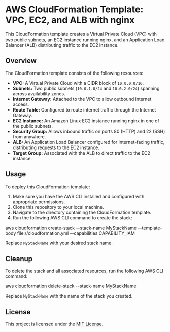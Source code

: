 # AWS CloudFormation Template: VPC, EC2, and ALB with nginx

This CloudFormation template creates a Virtual Private Cloud (VPC) with two public subnets, an EC2 instance running nginx, and an Application Load Balancer (ALB) distributing traffic to the EC2 instance.

## Overview

The CloudFormation template consists of the following resources:

- **VPC:** A Virtual Private Cloud with a CIDR block of `10.0.0.0/16`.
- **Subnets:** Two public subnets (`10.0.1.0/24` and `10.0.2.0/24`) spanning across availability zones.
- **Internet Gateway:** Attached to the VPC to allow outbound internet access.
- **Route Table:** Configured to route internet traffic through the Internet Gateway.
- **EC2 Instance:** An Amazon Linux EC2 instance running nginx in one of the public subnets.
- **Security Group:** Allows inbound traffic on ports 80 (HTTP) and 22 (SSH) from anywhere.
- **ALB:** An Application Load Balancer configured for internet-facing traffic, distributing requests to the EC2 instance.
- **Target Group:** Associated with the ALB to direct traffic to the EC2 instance.

## Usage

To deploy this CloudFormation template:

1. Make sure you have the AWS CLI installed and configured with appropriate permissions.
2. Clone this repository to your local machine.
3. Navigate to the directory containing the CloudFormation template.
4. Run the following AWS CLI command to create the stack:

aws cloudformation create-stack --stack-name MyStackName --template-body
file://cloudformation.yml --capabilities CAPABILITY_IAM



Replace `MyStackName` with your desired stack name.

## Cleanup

To delete the stack and all associated resources, run the following AWS CLI command:

aws cloudformation delete-stack --stack-name MyStackName


Replace `MyStackName` with the name of the stack you created.

## License

This project is licensed under the [MIT License](LICENSE).
